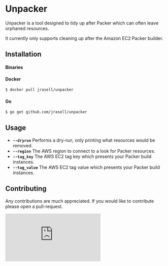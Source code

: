 # Unpacker

Unpacker is a tool designed to tidy up after Packer which can often leave orphaned resources.

It currently only supports cleaning up after the Amazon EC2 Packer builder.

## Installation

#### Binaries


#### Docker

```bash
$ docker pull jrasell/unpacker
```

#### Go

```bash
$ go get github.com/jrasell/unpacker
```

## Usage

- **`--dryrun`** Performs a dry-run, only printing what resources would be removed.
- **`--region`** The AWS region to connect to a look for Packer resources.
- **`--tag_key`** The AWS EC2 tag key which presents your Packer build instances.
- **`--tag_value`** The AWS EC2 tag value which presents your Packer build instances.

## Contributing

Any contributions are much appreciated. If you would like to contribute please open a pull-request.


[![Analytics](https://ga-beacon.appspot.com/UA-87275628-1/unpacker/README.md)](https://github.com/jrasell/unpacker)